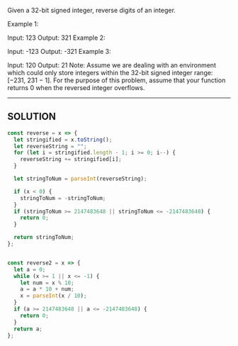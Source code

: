 Given a 32-bit signed integer, reverse digits of an integer.

Example 1:

Input: 123
Output: 321
Example 2:

Input: -123
Output: -321
Example 3:

Input: 120
Output: 21
Note:
Assume we are dealing with an environment which could only store integers within the 32-bit signed integer range: [−231,  231 − 1]. For the purpose of this problem, assume that your function returns 0 when the reversed integer overflows.

-------------------
## SOLUTION
```js
const reverse = x => {
  let stringified = x.toString();
  let reverseString = "";
  for (let i = stringified.length - 1; i >= 0; i--) {
    reverseString += stringified[i];
  }

  let stringToNum = parseInt(reverseString);

  if (x < 0) {
    stringToNum = -stringToNum;
  }
  if (stringToNum >= 2147483648 || stringToNum <= -2147483648) {
    return 0;
  }

  return stringToNum;
};


const reverse2 = x => {
  let a = 0;
  while (x >= 1 || x <= -1) {
    let num = x % 10;
    a = a * 10 + num;
    x = parseInt(x / 10);
  }
  if (a >= 2147483648 || a <= -2147483648) {
    return 0;
  }
  return a;
};
```